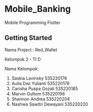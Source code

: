 # Mobile_Banking

Mobile Programming Flutter

## Getting Started
Nama Project : Red_Wallet

Kelompok 2 - TI D

Nama Kelompok:
1) Saskia Lavinsky           535220176
2) Aulia Dwi Yulianti        535220178
3) Carisha Puspa Gozali      535220185
4) Marvin Gultom             535220198
5) Shannon Andrea            535220204
6) Nashwa Sawitri Dewayani   535220220
